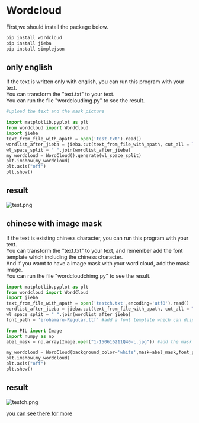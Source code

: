 # Wordcloud
First,we should install the package below.
```cmd
pip install wordcloud
pip install jieba
pip install simplejson
```
## only english
If the text is written only with english, you can run this program with your text.    
You can transform the "text.txt" to your text.    
You can run the file "wordcloudimg.py" to see the result.
```python
#upload the text and the mask picture

import matplotlib.pyplot as plt
from wordcloud import WordCloud
import jieba
text_from_file_with_apath = open('test.txt').read()
wordlist_after_jieba = jieba.cut(text_from_file_with_apath, cut_all = True)
wl_space_split = " ".join(wordlist_after_jieba)
my_wordcloud = WordCloud().generate(wl_space_split)
plt.imshow(my_wordcloud)
plt.axis("off")
plt.show()
```
**result**
--
![](https://raw.githubusercontent.com/hsiuchun/first_work/master/test.png "test.png")
## chinese with image mask
If the text is existing chiness character, you can run this program with your text.   
You can transform the "text.txt" to your text, and remember add the font template which including the chiness character.    
And if you wamt to have a image mask with your word cloud, add the mask image.    
You can run the file "wordcloudchimg.py" to see the result.
```python
import matplotlib.pyplot as plt
from wordcloud import WordCloud
import jieba
text_from_file_with_apath = open('testch.txt',encoding='utf8').read()
wordlist_after_jieba = jieba.cut(text_from_file_with_apath, cut_all = True)
wl_space_split = " ".join(wordlist_after_jieba)
font_path = 'irohamaru-Regular.ttf' #add a font template which can display the chiness character.

from PIL import Image
import numpy as np
abel_mask = np.array(Image.open("1-150616211Q40-L.jpg")) #add the mask image

my_wordcloud = WordCloud(background_color='white',mask=abel_mask,font_path=font_path).generate(wl_space_split)
plt.imshow(my_wordcloud)
plt.axis("off")
plt.show()
```
**result**
--
![]( https://raw.githubusercontent.com/hsiuchun/first_work/master/testch.png "testch.png")

[you can see there for more](https://colab.research.google.com/drive/1ktMDfg6yWunTRpFqIN2YZlVmCjilav8m)
